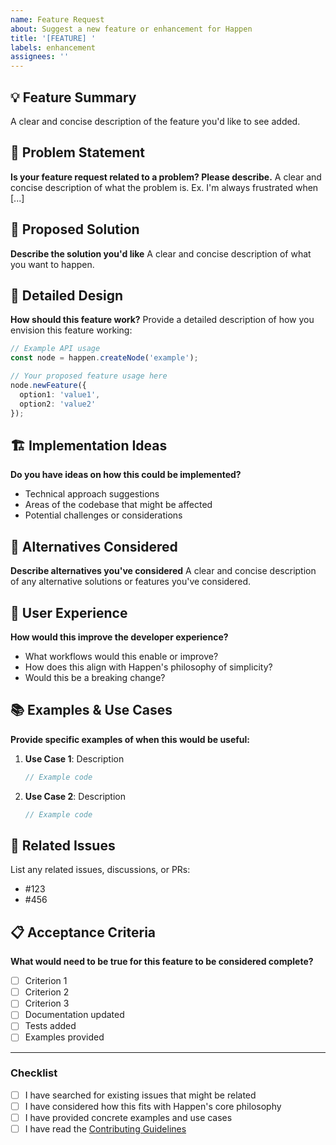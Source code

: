 ```yaml
---
name: Feature Request
about: Suggest a new feature or enhancement for Happen
title: '[FEATURE] '
labels: enhancement
assignees: ''
---
```


## 💡 Feature Summary

A clear and concise description of the feature you'd like to see added.

## 🎯 Problem Statement

**Is your feature request related to a problem? Please describe.**
A clear and concise description of what the problem is. Ex. I'm always frustrated when [...]

## 💭 Proposed Solution

**Describe the solution you'd like**
A clear and concise description of what you want to happen.

## 🔧 Detailed Design

**How should this feature work?**
Provide a detailed description of how you envision this feature working:

```typescript
// Example API usage
const node = happen.createNode('example');

// Your proposed feature usage here
node.newFeature({
  option1: 'value1',
  option2: 'value2'
});
```

## 🏗️ Implementation Ideas

**Do you have ideas on how this could be implemented?**
- Technical approach suggestions
- Areas of the codebase that might be affected
- Potential challenges or considerations

## 🔄 Alternatives Considered

**Describe alternatives you've considered**
A clear and concise description of any alternative solutions or features you've considered.

## 🎨 User Experience

**How would this improve the developer experience?**
- What workflows would this enable or improve?
- How does this align with Happen's philosophy of simplicity?
- Would this be a breaking change?

## 📚 Examples & Use Cases

**Provide specific examples of when this would be useful:**

1. **Use Case 1**: Description
   ```typescript
   // Example code
   ```

2. **Use Case 2**: Description
   ```typescript
   // Example code
   ```

## 🔗 Related Issues

List any related issues, discussions, or PRs:
- #123
- #456

## 📋 Acceptance Criteria

**What would need to be true for this feature to be considered complete?**

- [ ] Criterion 1
- [ ] Criterion 2  
- [ ] Criterion 3
- [ ] Documentation updated
- [ ] Tests added
- [ ] Examples provided

---

### Checklist

- [ ] I have searched for existing issues that might be related
- [ ] I have considered how this fits with Happen's core philosophy
- [ ] I have provided concrete examples and use cases
- [ ] I have read the [Contributing Guidelines](../CONTRIBUTING.md)